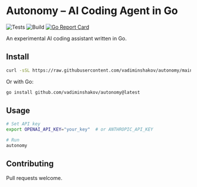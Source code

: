 # Autonomy – AI Coding Agent in Go

![Tests](https://github.com/vadiminshakov/autonomy/actions/workflows/test.yml/badge.svg)
![Build](https://github.com/vadiminshakov/autonomy/actions/workflows/release.yml/badge.svg)
[![Go Report Card](https://goreportcard.com/badge/github.com/vadiminshakov/autonomy)](https://goreportcard.com/report/github.com/vadiminshakov/autonomy)

An experimental AI coding assistant written in Go.

## Install

```bash
curl -sSL https://raw.githubusercontent.com/vadiminshakov/autonomy/main/install.sh | bash
```

Or with Go:

```bash
go install github.com/vadiminshakov/autonomy@latest
```

## Usage

```bash
# Set API key
export OPENAI_API_KEY="your_key"  # or ANTHROPIC_API_KEY

# Run
autonomy
```

## Contributing

Pull requests welcome.
